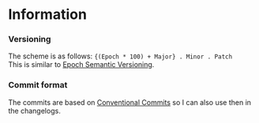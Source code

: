 # Information

### Versioning
The scheme is as follows:
`{(Epoch * 100) + Major} . Minor . Patch` \
This is similar to [Epoch Semantic Versioning](https://antfu.me/posts/epoch-semver).
### Commit format
The commits are based on [Conventional Commits](https://www.conventionalcommits.org/en/v1.0.0/)
so I can also use then in the changelogs.
